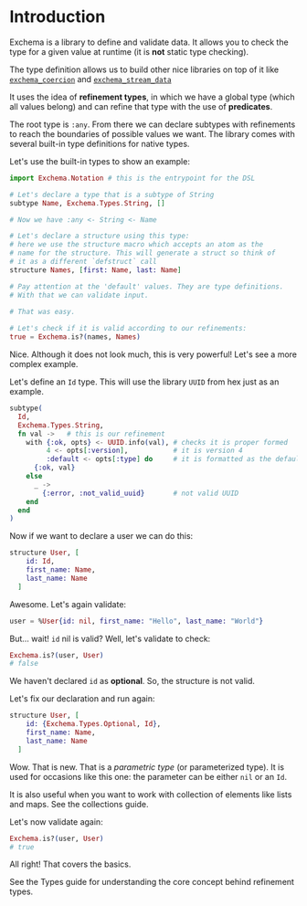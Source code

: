 # Introduction

Exchema is a library to define and validate data. It allows
you to check the type for a given value at runtime (it is **not** static
type checking).

The type definition allows us to build other nice libraries on top of it like [`exchema_coercion`](https://github/bamorim/exchema_coercion) and [`exchema_stream_data`](https://github.com/bamorim/exchema_stream_data)

It uses the idea of **refinement types**, in which we have a global type
(which all values belong) and can refine that type with the use of
**predicates**.

The root type is `:any`. From there we can declare subtypes with refinements
to reach the boundaries of possible values we want. The library comes with 
several built-in type definitions for native types.

Let's use the built-in types to show an example:

``` elixir
import Exchema.Notation # this is the entrypoint for the DSL

# Let's declare a type that is a subtype of String
subtype Name, Exchema.Types.String, [] 

# Now we have :any <- String <- Name

# Let's declare a structure using this type:
# here we use the structure macro which accepts an atom as the
# name for the structure. This will generate a struct so think of
# it as a different `defstruct` call
structure Names, [first: Name, last: Name]

# Pay attention at the 'default' values. They are type definitions.
# With that we can validate input.
    
# That was easy.

# Let's check if it is valid according to our refinements:
true = Exchema.is?(names, Names)
```

Nice. Although it does not look much, this is very powerful! Let's see
a more complex example.

Let's define an `Id` type. This will use the library `UUID` from hex just
as an example.

``` elixir
subtype(
  Id,
  Exchema.Types.String,
  fn val ->   # this is our refinement 
    with {:ok, opts} <- UUID.info(val), # checks it is proper formed
         4 <- opts[:version],           # it is version 4
         :default <- opts[:type] do     # it is formatted as the default option
      {:ok, val} 
    else
      _ ->
        {:error, :not_valid_uuid}       # not valid UUID
    end
  end
)
```

Now if we want to declare a user we can do this:

``` elixir
structure User, [
    id: Id,
    first_name: Name,
    last_name: Name
  ]
```

Awesome. Let's again validate:

``` elixir
user = %User{id: nil, first_name: "Hello", last_name: "World"}
```

But... wait! `id` nil is valid? Well, let's validate to check:

``` elixir
Exchema.is?(user, User)
# false
```

We haven't declared `id` as **optional**. So, the structure is not valid.

Let's fix our declaration and run again:

``` elixir
structure User, [
    id: {Exchema.Types.Optional, Id},
    first_name: Name,
    last_name: Name
  ]
```

Wow. That is new. That is a *parametric type* (or parameterized type). It is
used for occasions like this one: the parameter can be either `nil` or an 
`Id`.

It is also useful when you want to work with collection of elements like lists
and maps. See the collections guide.

Let's now validate again:

``` elixir
Exchema.is?(user, User)
# true
```

All right! That covers the basics.

See the Types guide for understanding the core concept behind refinement types.